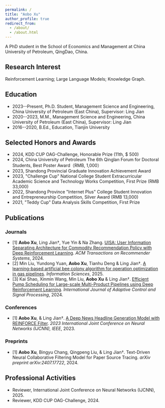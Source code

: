 ```yaml
---
permalink: /
title: "Aobo Xu"
author_profile: true
redirect_from: 
  - /about/
  - /about.html
---
```


A PhD student in the School of Economics and Management at China University of Petroleum, QingDao, China. 

## Research Interest

Reinforcement Learning; Large Language Models; Knowledge Graph.

## Education

- 2023--Present, Ph.D. Student, Management Science and Engineering, China University of Petroleum (East China), Supervisor: Ling Jian
- 2020--2023, M.M., Management Science and Engineering, China University of Petroleum (East China), Supervisor: Ling Jian
- 2016--2020, B.Ed., Education, Tianjin University

## Selected Honors and Awards

- 2024, KDD CUP OAG-Challenge, Honorable Prize (11th, \$ 500)
- 2024,  China University of Petroleum The 6th Qinglan Forum for Doctoral Students, Best Poster Award（RMB, 1,000）
- 2023, Shandong Provincial Graduate Innovation Achievement Award
- 2023, "Challenge Cup" National College Student Extracurricular Academic Science and Technology Works Competition, First Prize (RMB 33,000)
- 2022, Shandong Province "Internet Plus" College Student Innovation and Entrepreneurship Competition, Silver Award (RMB 13,000)
- 2021, "Teddy Cup" Data Analysis Skills Competition, First Prize


## Publications

### Journals
- [1] **Aobo Xu**, Ling Jian†, Yue Yin & Na Zhang. [UISA: User Information Separating Architecture for Commodity Recommendation Policy with Deep Reinforcement Learning](https://MyLove-XAB.github.io/assets/TORS.pdf). _ACM Transactions on
Recommender Systems_, 2024. 
- [2] Min Liu, Yundong Yuan, **Aobo Xu**, Tianhu Deng & Ling Jian†. [A learning-based artificial bee colony algorithm for operation optimization in gas pipelines](https://MyLove-XAB.github.io/assets/Ins.pdf). _Information Sciences_, 2025.
- [3] Kai Shao, Xinmin Wang, Min Liu, **Aobo Xu** & Ling Jian†. [Efficient Pump Scheduling for Large-scale Multi-Product Pipelines using Deep Reinforcement Learning](https://MyLove-XAB.github.io/assets/ACSP.pdf). _International Journal of Adaptive Control and Signal Processing_, 2024.

### Conferences
- [1] **Aobo Xu**, & Ling Jian†. [A Deep News Headline Generation Model with REINFORCE Filter](https://MyLove-XAB.github.io/assets/IJCNN2023.pdf). _2023 International Joint Conference on Neural Networks (IJCNN), IEEE_, 2023.

### Preprints
- [1] **Aobo Xu**, Bingyu Chang, Qingpeng Liu, & Ling Jian†. Text-Driven Neural Collaborative Filtering Model for Paper Source Tracing. _arXiv preprint arXiv:2407.17722_, 2024.

## Professional Activities
- Reviewer, International Joint Conference on Neural Networks (IJCNN), 2025.
- Reviewer, KDD CUP OAG-Challenge, 2024.



